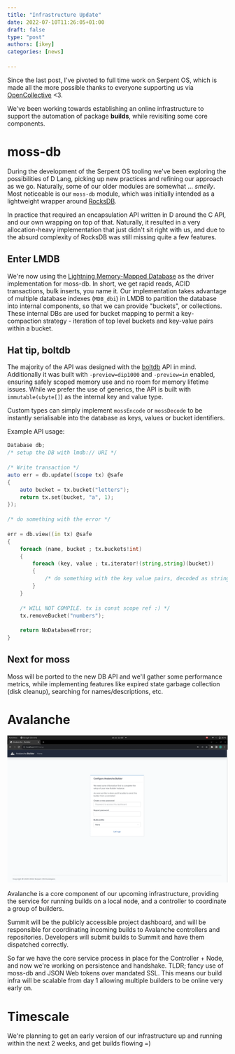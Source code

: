 ```yaml
---
title: "Infrastructure Update"
date: 2022-07-10T11:26:05+01:00
draft: false
type: "post"
authors: [ikey]
categories: [news]

---
```


Since the last post, I've pivoted to full time work on Serpent OS, which is
made all the more possible thanks to everyone supporting us via [OpenCollective](https://opencollective.com/serpent-os) <3.

We've been working towards establishing an online infrastructure to support the automation of package **builds**, while
revisiting some core components.

<!--more-->

# moss-db

During the development of the Serpent OS tooling we've been exploring the possibilities of D Lang, picking up new
practices and refining our approach as we go. Naturally, some of our older modules are somewhat ... _smelly_.
Most noticeable is our `moss-db` module, which was initially intended as a lightweight wrapper around [RocksDB](http://rocksdb.org/).

In practice that required an encapsulation API written in D around the C API, and our own wrapping on top of that. Naturally,
it resulted in a very allocation-heavy implementation that just didn't sit right with us, and due to the absurd complexity
of RocksDB was still missing quite a few features.

## Enter LMDB

We're now using the [Lightning Memory-Mapped Database](https://www.symas.com/lmdb) as the driver implementation
for moss-db. In short, we get rapid reads, ACID transactions, bulk inserts, you name it. Our implementation takes
advantage of multiple database indexes (`MDB_dbi`) in LMDB to partition the database into internal components,
so that we can provide "buckets", or collections. These internal DBs are used for bucket mapping to permit a
key-compaction strategy - iteration of top level buckets and key-value pairs within a bucket.

## Hat tip, boltdb

The majority of the API was designed with the [boltdb](https://github.com/boltdb/bolt) API in mind. Additionally
it was built with `-preview=dip1000` and `-preview=in` enabled, ensuring safely scoped memory use and no
room for memory lifetime issues. While we prefer the use of generics, the API is built with `immutable(ubyte[]`)
as the internal key and value type.

Custom types can simply implement `mossEncode` or `mossDecode` to be instantly serialisable into the database
as keys, values or bucket identifiers.

Example API usage:

```d
Database db;
/* setup the DB with lmdb:// URI */

/* Write transaction */
auto err = db.update((scope tx) @safe
{
    auto bucket = tx.bucket("letters");
    return tx.set(bucket, "a", 1);
});

/* do something with the error */

err = db.view((in tx) @safe
{
    foreach (name, bucket ; tx.buckets!int)
    {
        foreach (key, value ; tx.iterator!(string,string)(bucket))
        {
            /* do something with the key value pairs, decoded as strings */
        }
    }

    /* WILL NOT COMPILE. tx is const scope ref :) */
    tx.removeBucket("numbers");

    return NoDatabaseError;
}
```

## Next for moss

Moss will be ported to the new DB API and we'll gather some performance metrics,
while implementing features like expired state garbage collection (disk cleanup),
searching for names/descriptions, etc.

# Avalanche

![Early version of avalanche, in development](../../static/img/blog/infrastructure-update/Featured.webp)

Avalanche is a core component of our upcoming infrastructure, providing the
service for running builds on a local node, and a controller to coordinate
a group of builders.

Summit will be the publicly accessible project dashboard, and will be responsible
for coordinating incoming builds to Avalanche controllers and repositories.
Developers will submit builds to Summit and have them dispatched correctly.

So far we have the core service process in place for the Controller + Node,
and now we're working on persistence and handshake. TLDR; fancy use of
moss-db and JSON Web tokens over mandated SSL. This means our build infra
will be scalable from day 1 allowing multiple builders to be online very
early on.

# Timescale

We're planning to get an early version of our infrastructure up and running
within the next 2 weeks, and get builds flowing =)

